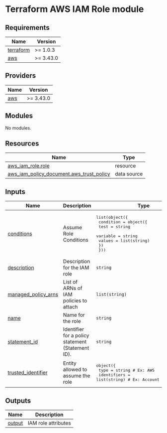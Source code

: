 # Terraform AWS IAM Role module

## Requirements

| Name | Version |
|------|---------|
| <a name="requirement_terraform"></a> [terraform](#requirement\_terraform) | >= 1.0.3 |
| <a name="requirement_aws"></a> [aws](#requirement\_aws) | >= 3.43.0 |

## Providers

| Name | Version |
|------|---------|
| <a name="provider_aws"></a> [aws](#provider\_aws) | >= 3.43.0 |

## Modules

No modules.

## Resources

| Name | Type |
|------|------|
| [aws_iam_role.role](https://registry.terraform.io/providers/hashicorp/aws/latest/docs/resources/iam_role) | resource |
| [aws_iam_policy_document.aws_trust_policy](https://registry.terraform.io/providers/hashicorp/aws/latest/docs/data-sources/iam_policy_document) | data source |

## Inputs

| Name | Description | Type | Default | Required |
|------|-------------|------|---------|:--------:|
| <a name="input_conditions"></a> [conditions](#input\_conditions) | Assume Role Conditions | <pre>list(object({<br>    condition = object({<br>      test     = string<br>      variable = string<br>      values   = list(string)<br>    })<br>  }))</pre> | `[]` | no |
| <a name="input_description"></a> [description](#input\_description) | Description for the IAM role | `string` | `"Created by terraform"` | no |
| <a name="input_managed_policy_arns"></a> [managed\_policy\_arns](#input\_managed\_policy\_arns) | List of ARNs of IAM policies to attach | `list(string)` | `null` | no |
| <a name="input_name"></a> [name](#input\_name) | Name for the role | `string` | n/a | yes |
| <a name="input_statement_id"></a> [statement\_id](#input\_statement\_id) | Identifier for a policy statement (Statement ID). | `string` | `null` | no |
| <a name="input_trusted_identifier"></a> [trusted\_identifier](#input\_trusted\_identifier) | Entity allowed to assume the role | <pre>object({<br>    type        = string       # Ex: AWS<br>    identifiers = list(string) # Ex: Account id (1234424) | AWS service  ec2.amazonaws.com<br>  })</pre> | n/a | yes |

## Outputs

| Name | Description |
|------|-------------|
| <a name="output_output"></a> [output](#output\_output) | IAM role attributes |
